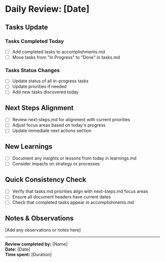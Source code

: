 # Daily Review: [Date]

<!-- Created: This template facilitates the daily review process to ensure all documents stay in sync and reflect current status. -->

## Tasks Update

### Tasks Completed Today
- [ ] Add completed tasks to accomplishments.md
- [ ] Move tasks from "In Progress" to "Done" in tasks.md

### Tasks Status Changes
- [ ] Update status of all in-progress tasks
- [ ] Update priorities if needed
- [ ] Add new tasks discovered today

## Next Steps Alignment

- [ ] Review next-steps.md for alignment with current priorities
- [ ] Adjust focus areas based on today's progress
- [ ] Update immediate next actions section

## New Learnings

- [ ] Document any insights or lessons from today in learnings.md
- [ ] Consider impacts on strategy or processes

## Quick Consistency Check

- [ ] Verify that tasks.md priorities align with next-steps.md focus areas
- [ ] Ensure all document headers have current dates
- [ ] Check that completed tasks appear in accomplishments.md

## Notes & Observations
[Add any observations or notes here]

---

**Review completed by:** [Name]  
**Date:** [Date]  
**Time spent:** [Duration] 